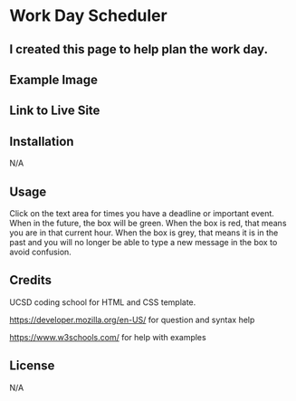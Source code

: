 # Work Day Scheduler


## I created this page to help plan the work day.

## Example Image



## Link to Live Site



## Installation

N/A

## Usage

Click on the text area for times you have a deadline or important event. When in the future, the box will be green. When the box is red, that means you are in that current hour.
When the box is grey, that means it is in the past and you will no longer be able to type a new message in the box to avoid confusion.

## Credits

UCSD coding school for HTML and CSS template.

https://developer.mozilla.org/en-US/ for question and syntax help

https://www.w3schools.com/ for help with examples

## License 

N/A